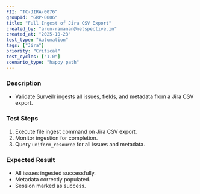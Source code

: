 ```yaml
---
FII: "TC-JIRA-0076"
groupId: "GRP-0006"
title: "Full Ingest of Jira CSV Export"
created_by: "arun-ramanan@netspective.in"
created_at: "2025-10-23"
test_type: "Automation"
tags: ["Jira"]
priority: "Critical"
test_cycles: ["1.0"]
scenario_type: "happy path"
---
```

### Description
- Validate Surveilr ingests all issues, fields, and metadata from a Jira CSV export.

### Test Steps
1. Execute file ingest command on Jira CSV export.  
2. Monitor ingestion for completion.  
3. Query `uniform_resource` for all issues and metadata.

### Expected Result
- All issues ingested successfully.  
- Metadata correctly populated.  
- Session marked as success.
